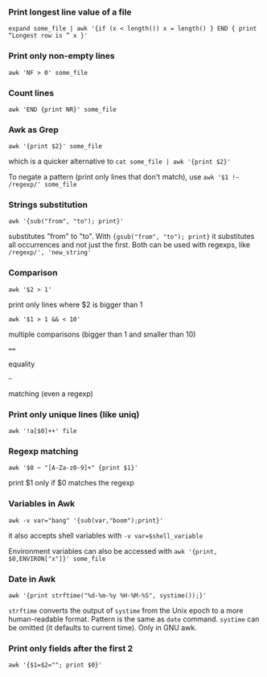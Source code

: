 ###  Print longest line value of a file

`expand some_file | awk '{if (x < length()) x = length() } END { print “Longest row is ” x }'`

###  Print only non-empty lines

`awk 'NF > 0' some_file`

###  Count lines

`awk 'END {print NR}' some_file`

### Awk as Grep

`awk '{print $2}' some_file`

which is a quicker alternative to `cat some_file | awk '{print $2}'`

To negate a pattern (print only lines that don't match), use `awk '$1 !~ /regexp/' some_file`

### Strings substitution

`awk '{sub("from", "to"); print}'`

substitutes "from" to "to". With `{gsub("from", "to"); print}` it substitutes all occurrences and not just the first. Both can be used with regexps, like `/regexp/', 'new_string'`

### Comparison

`awk '$2 > 1'` 

print only lines where $2 is bigger than 1

`awk '$1 > 1 && < 10'`

multiple comparisons (bigger than 1 and smaller than 10)

`==`

equality

`~`

matching (even a regexp)

### Print only unique lines (like uniq)

`awk '!a[$0]++' file`

### Regexp matching

`awk '$0 ~ "[A-Za-z0-9]+" {print $1}'`

print $1 only if $0 matches the regexp

### Variables in Awk

`awk -v var="bang" '{sub(var,"boom");print}'`

it also accepts shell variables with `-v var=$shell_variable`

Environment variables can also be accessed with `awk '{print, $0,ENVIRON["x"]}' some_file`

### Date in Awk

`awk '{print strftime("%d-%m-%y %H-%M-%S", systime());}'`

`strftime` converts the output of `systime` from the Unix epoch to a more human-readable format. Pattern is the same as `date` command. `systime` can be omitted (it defaults to current time). Only in GNU awk.

### Print only fields after the first 2

`awk '{$1=$2=""; print $0}'`
